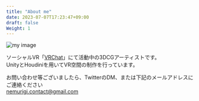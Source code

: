 ```yaml
---
title: "About me"
date: 2023-07-07T17:23:47+09:00
draft: false
Weight: 1
---
```



![my image](/icon.png)

ソーシャルVR「[VRChat](https://hello.vrchat.com/)」にて活動中の3DCGアーティストです。  
UnityとHoudiniを用いてVR空間の制作を行っています。

<!--more-->

お問い合わせ等ございましたら、TwitterのDM、または下記のメールアドレスにご連絡ください  
nemurigi.contact@gmail.com

<!-- 
#### 使用ツール  
Unity / Shaderlab / Houdini / Substance Painter / Python -->